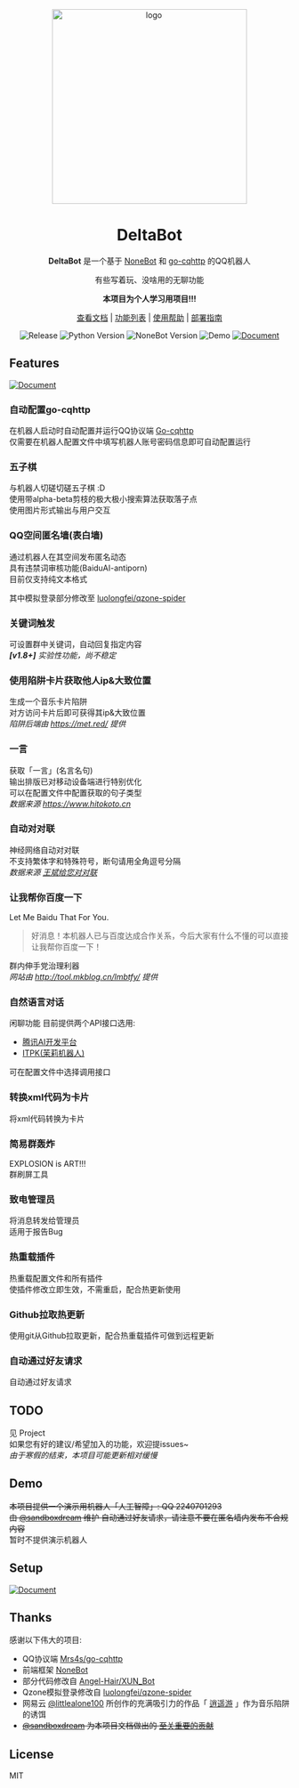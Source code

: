 <div align="center">
<img width="350" src="https://cdn.jsdelivr.net/gh/233a344a455/ImageHost/deltabot-icon.png" alt="logo">

# DeltaBot

**DeltaBot** 是一个基于 [NoneBot](https://github.com/nonebot/nonebot) 和 [go-cqhttp](https://github.com/Mrs4s/go-cqhttp) 的QQ机器人

有些写着玩、没啥用的无聊功能

**本项目为个人学习用项目!!!**

[查看文档](https://233a344a455.github.io/DeltaBot/) | [功能列表](https://233a344a455.github.io/DeltaBot/features.html) | [使用帮助](https://233a344a455.github.io/DeltaBot/usage.html) | [部署指南](https://233a344a455.github.io/DeltaBot/setup.html)

![Release](https://img.shields.io/github/v/release/233a344a455/DeltaBot?include_prereleases)
![Python Version](https://img.shields.io/badge/python-3.7+-ff69b4.svg)
![NoneBot Version](https://img.shields.io/badge/nonebot-1.8.0+-red.svg)
![Demo](https://img.shields.io/badge/demoQQ-2240701293-green.svg)
[![Document](https://img.shields.io/badge/Document-%E7%82%B9%E5%87%BB%E6%9F%A5%E7%9C%8B-orange)](https://233a344a455.github.io/DeltaBot/)

</div>

## Features

[![Document](https://img.shields.io/badge/在文档中查看-点击进入-orange)](https://233a344a455.github.io/DeltaBot/features.html)

### 自动配置go-cqhttp
在机器人启动时自动配置并运行QQ协议端 [Go-cqhttp](https://github.com/Mrs4s/go-cqhttp/)  
仅需要在机器人配置文件中填写机器人账号密码信息即可自动配置运行    

### 五子棋
与机器人切磋切磋五子棋 :D  
使用带alpha-beta剪枝的极大极小搜索算法获取落子点  
使用图片形式输出与用户交互


### QQ空间匿名墙(表白墙)
通过机器人在其空间发布匿名动态  
具有违禁词审核功能(BaiduAI-antiporn)  
目前仅支持纯文本格式

其中模拟登录部分修改至 [luolongfei/qzone-spider](https://github.com/luolongfei/qzone-spider/blob/master/qzone_spider.py)

### 关键词触发  
可设置群中关键词，自动回复指定内容  
***[v1.8+]** 实验性功能，尚不稳定*

### 使用陷阱卡片获取他人ip&大致位置
生成一个音乐卡片陷阱  
对方访问卡片后即可获得其ip&大致位置  
*陷阱后端由 https://met.red/ 提供*

### 一言
获取「一言」(名言名句)  
输出排版已对移动设备端进行特别优化  
可以在配置文件中配置获取的句子类型  
*数据来源 https://www.hitokoto.cn*

### 自动对对联
神经网络自动对对联  
不支持繁体字和特殊符号，断句请用全角逗号分隔  
*数据来源 [王斌给您对对联](https://ai.binwang.me/couplet/)*

### 让我帮你百度一下
Let Me Baidu That For You.  
> 好消息！本机器人已与百度达成合作关系，今后大家有什么不懂的可以直接让我帮你百度一下！  

群内伸手党治理利器  
*网站由 http://tool.mkblog.cn/lmbtfy/ 提供*

### 自然语言对话
闲聊功能
目前提供两个API接口选用:
- [腾讯AI开发平台](https://ai.qq.com/)
- [ITPK(茉莉机器人)](http://www.itpk.cn/)

可在配置文件中选择调用接口

### 转换xml代码为卡片
将xml代码转换为卡片  

### 简易群轰炸
EXPLOSION is ART!!!  
群刷屏工具  

### 致电管理员
将消息转发给管理员  
适用于报告Bug

### 热重载插件
热重载配置文件和所有插件  
使插件修改立即生效，不需重启，配合热更新使用  

### Github拉取热更新
使用git从Github拉取更新，配合热重载插件可做到远程更新  

### 自动通过好友请求
自动通过好友请求

## TODO

见 Project  
如果您有好的建议/希望加入的功能，欢迎提issues~  
*由于寒假的结束，本项目可能更新相对缓慢*

## Demo

~~本项目提供一个演示用机器人「人工智障」: QQ 2240701293  
由 [@sandboxdream](https://github.com/sandboxdream) 维护
自动通过好友请求，请注意不要在匿名墙内发布不合规内容~~  
暂时不提供演示机器人


## Setup

[![Document](https://img.shields.io/badge/在文档中查看-点击进入-orange)](https://233a344a455.github.io/DeltaBot/setup.html)

## Thanks

感谢以下伟大的项目:

- QQ协议端 [Mrs4s/go-cqhttp](https://github.com/Mrs4s/go-cqhttp)
- 前端框架 [NoneBot](https://github.com/nonebot/nonebot)
- 部分代码修改自 [Angel-Hair/XUN_Bot](https://github.com/Angel-Hair/XUN_Bot)
- Qzone模拟登录修改自 [luolongfei/qzone-spider](https://github.com/luolongfei/qzone-spider)
- 网易云 [@littlealone100](https://music.163.com/#/artist?id=12063182) 所创作的充满吸引力的作品「 [逍遥游](https://music.163.com/#/song?id=532522915) 」作为音乐陷阱的诱饵
- ~~[@sandboxdream](https://github.com/sandboxdream) 为本项目文档做出的 [至关重要的贡献](https://github.com/233a344a455/DeltaBot/commit/91dc0601fb0c5ed48caaa6f6cc99a77280d3e52a)~~



## License

MIT
